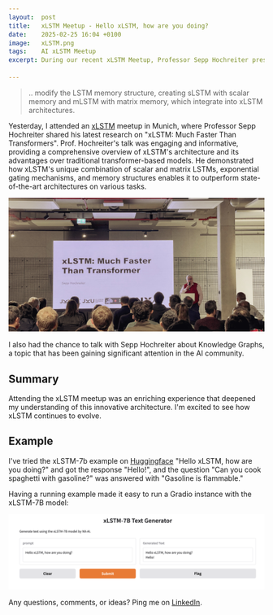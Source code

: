 ```yaml
---
layout:  post
title:   xLSTM Meetup - Hello xLSTM, how are you doing?
date:    2025-02-25 16:04 +0100
image:   xLSTM.png
tags:    AI xLSTM Meetup
excerpt: During our recent xLSTM Meetup, Professor Sepp Hochreiter presented the latest advancements in the xLSTM architecture, showcasing its potential to revolutionize the field of natural language processing. 

---
```


> .. modify the LSTM memory structure, creating sLSTM with scalar memory and mLSTM with matrix memory, which integrate into xLSTM architectures.

Yesterday, I attended an [xLSTM](https://arxiv.org/abs/2405.04517) meetup in Munich, where Professor Sepp Hochreiter shared his latest research on "xLSTM: Much Faster Than Transformers". Prof. Hochreiter's talk was engaging and informative, providing a comprehensive overview of xLSTM's architecture and its advantages over traditional transformer-based models. He demonstrated how xLSTM's unique combination of scalar and matrix LSTMs, exponential gating mechanisms, and memory structures enables it to outperform state-of-the-art architectures on various tasks.

![Prof. Sepp Hochreiter about xLSTM: Much Faster Than Transformers](/images/sepp_hochreiter.jpg)

I also had the chance to talk with Sepp Hochreiter about Knowledge Graphs, a topic that has been gaining significant attention in the AI community.

## Summary

Attending the xLSTM meetup was an enriching experience that deepened my understanding of this innovative architecture. I'm excited to see how xLSTM continues to evolve.

## Example

I've tried the xLSTM-7b example on [Huggingface](https://huggingface.co/NX-AI/xLSTM-7b)
"Hello xLSTM, how are you doing?" and got the response "Hello!", and the question "Can you cook spaghetti with gasoline?" was answered with "Gasoline is flammable."

Having a running example made it easy to run a Gradio instance with the xLSTM-7B model:

![Screenshot of a Gradio instance running xLSTM-7B](/images/screenshot_gradio_xLSTM-7B.png)

Any questions, comments, or ideas? Ping me on [LinkedIn](https://www.linkedin.com/in/lars-gregori/).

